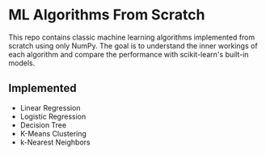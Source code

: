 # ML Algorithms From Scratch

This repo contains classic machine learning algorithms implemented from scratch using only NumPy. The goal is to understand the inner workings of each algorithm and compare the performance with scikit-learn's built-in models.

## Implemented

- Linear Regression
- Logistic Regression
- Decision Tree
- K-Means Clustering
- k-Nearest Neighbors
